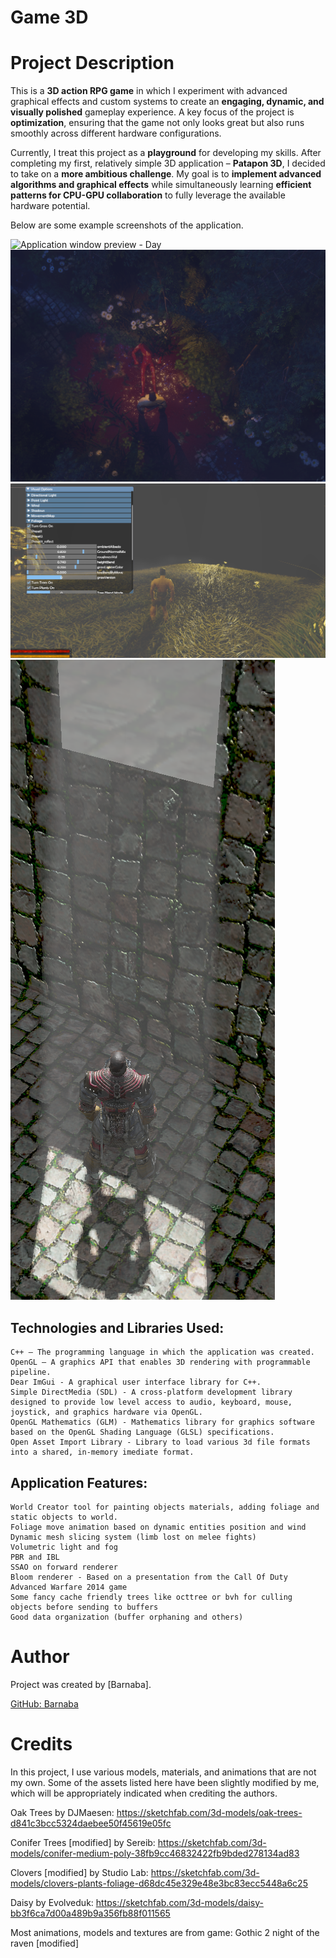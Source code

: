 # Game 3D

# Project Description
This is a **3D action RPG game** in which I experiment with advanced graphical effects and custom systems to create an **engaging, dynamic, and visually polished** gameplay experience. A key focus of the project is **optimization**, ensuring that the game not only looks great but also runs smoothly across different hardware configurations.  

Currently, I treat this project as a **playground** for developing my skills. After completing my first, relatively simple 3D application – **Patapon 3D**, I decided to take on a **more ambitious challenge**. My goal is to **implement advanced algorithms and graphical effects** while simultaneously learning **efficient patterns for CPU-GPU collaboration** to fully leverage the available hardware potential.

Below are some example screenshots of the application.

![Application window preview - Day](images/image1.png)
![Application window preview - Night](images/image2.png)
![Application window preview - Grass](images/image3.png)
![Application window preview - Volumetric light](images/image4.png)

## Technologies and Libraries Used:

    C++ – The programming language in which the application was created.
    OpenGL – A graphics API that enables 3D rendering with programmable pipeline.
    Dear ImGui - A graphical user interface library for C++.
    Simple DirectMedia (SDL) - A cross-platform development library designed to provide low level access to audio, keyboard, mouse, joystick, and graphics hardware via OpenGL.
    OpenGL Mathematics (GLM) - Mathematics library for graphics software based on the OpenGL Shading Language (GLSL) specifications.
    Open Asset Import Library - Library to load various 3d file formats into a shared, in-memory imediate format.
    
## Application Features:

    World Creator tool for painting objects materials, adding foliage and static objects to world.
    Foliage move animation based on dynamic entities position and wind
    Dynamic mesh slicing system (limb lost on melee fights)
    Volumetric light and fog
    PBR and IBL
    SSAO on forward renderer
    Bloom renderer - Based on a presentation from the Call Of Duty Advanced Warfare 2014 game
    Some fancy cache friendly trees like octtree or bvh for culling objects before sending to buffers
    Good data organization (buffer orphaning and others)

# Author

Project was created by [Barnaba]. 

[GitHub: Barnaba](https://github.com/JakubDz4)

# Credits

In this project, I use various models, materials, and animations that are not my own. Some of the assets listed here have been slightly modified by me, which will be appropriately indicated when crediting the authors.

Oak Trees by DJMaesen: https://sketchfab.com/3d-models/oak-trees-d841c3bcc5324daebee50f45619e05fc

Conifer Trees [modified] by Sereib: https://sketchfab.com/3d-models/conifer-medium-poly-38fb9cc46832422fb9bded278134ad83

Clovers [modified] by Studio Lab: https://sketchfab.com/3d-models/clovers-plants-foliage-d68dc45e329e48e3bc83ecc5448a6c25

Daisy by Evolveduk: https://sketchfab.com/3d-models/daisy-bb3f6ca7d00a489b9a356fb88f011565

Most animations, models and textures are from game: Gothic 2 night of the raven [modified]
